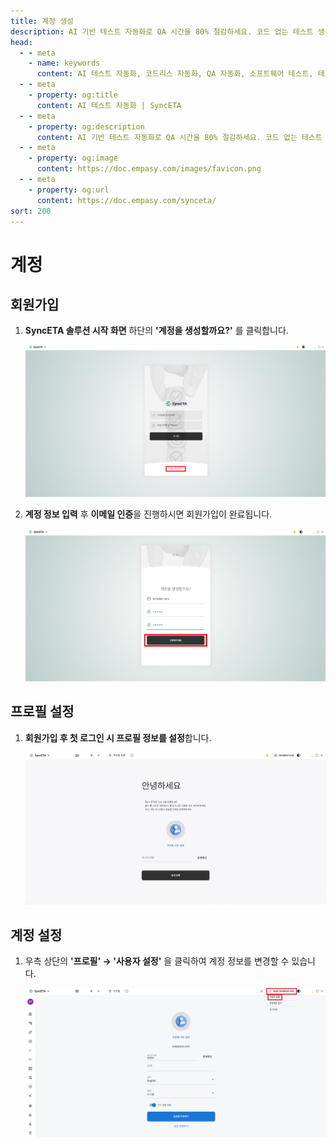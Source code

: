 ```yaml
---
title: 계정 생성
description: AI 기반 테스트 자동화로 QA 시간을 80% 절감하세요. 코드 없는 테스트 생성, 자연어 시나리오 작성, 다양한 플랫폼 지원으로 QA의 새로운 기준을 제시합니다.
head:
  - - meta
    - name: keywords
      content: AI 테스트 자동화, 코드리스 자동화, QA 자동화, 소프트웨어 테스트, 테스트 시나리오 생성, 코드리스 테스트, 자연어 테스트, 테스트 자동화 도구, 테스트 자동화 플랫폼, 테스트 효율화, Playwright , Selenium , QAOps, TestOps, Shift-Left 테스트, Shift‑Right 테스트
  - - meta
    - property: og:title
      content: AI 테스트 자동화 | SyncETA
  - - meta
    - property: og:description
      content: AI 기반 테스트 자동화로 QA 시간을 80% 절감하세요. 코드 없는 테스트 생성, 자연어 시나리오 작성, 다양한 플랫폼 지원으로 QA의 새로운 기준을 제시합니다.
  - - meta
    - property: og:image
      content: https://doc.empasy.com/images/favicon.png
  - - meta
    - property: og:url
      content: https://doc.empasy.com/synceta/
sort: 200
---
```


# 계정

## 회원가입

1. **SyncETA 솔루션 시작 화면** 하단의 **'계정을 생성할까요?'** 를 클릭합니다.

   ![계정 생성하기 클릭](./image/account/1click_join.png)

2. **계정 정보 입력** 후 **이메일 인증**을 진행하시면 회원가입이 완료됩니다.

   ![이메일 인증 보내기](./image/account/2send_auth.png)

## 프로필 설정

1. **회원가입 후 첫 로그인 시 프로필 정보를 설정**합니다.

   ![프로필 설정](./image/account/3set_profile.png)

## 계정 설정

1. 우측 상단의 **'프로필' → '사용자 설정'** 을 클릭하여 계정 정보를 변경할 수 있습니다.

   ![계정 정보 변경](./image/account/4edit_profile.png)
